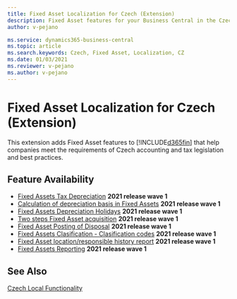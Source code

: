 ```yaml
---
title: Fixed Asset Localization for Czech (Extension)
description: Fixed Asset features for your Business Central in the Czech Republic. 
author: v-pejano

ms.service: dynamics365-business-central
ms.topic: article
ms.search.keywords: Czech, Fixed Asset, Localization, CZ
ms.date: 01/03/2021
ms.reviewer: v-pejano
ms.author: v-pejano
---
```


# Fixed Asset Localization for Czech (Extension)

This extension adds Fixed Asset features to [!INCLUDE[d365fin](../../includes/d365fin_md.md)] that help companies meet the requirements of Czech accounting and tax legislation and best practices.

## Feature Availability

- [Fixed Assets Tax Depreciation](how-to-use-tax-depreciation-for-fixed-assets.md) **2021 release wave 1**
- [Calculation of depreciation basis in Fixed Assets](how-to-calculate-depreciation-basis.md) **2021 release wave 1**
- [Fixed Assets Depreciation Holidays](how-to-depreciate-holidays-for-fixed-assets.md) **2021 release wave 1**
- [Two steps Fixed Asset acquisition](how-to-use-two-steps-fixed-asset-acquisition.md) **2021 release wave 1**
- [Fixed Asset Posting of Disposal](how-to-post-disposal-of-fixed-asset.md) **2021 release wave 1**
- [Fixed Assets Clasification - Clasification codes](how-to-use-clasification-code-for-fixed-assets.md) **2021 release wave 1**
- [Fixed Asset location/responsible history report](how-to-use-fixed-asset-location-history-report.md) **2021 release wave 1**
- [Fixed Assets Reporting](how-to-use-fixed-assets-reporting.md) **2021 release wave 1**

## See Also

[Czech Local Functionality](czech-local-functionality.md)  
